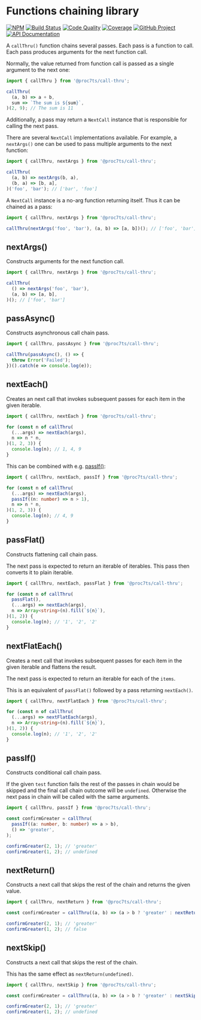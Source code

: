 # Functions chaining library

[![NPM][npm-image]][npm-url]
[![Build Status][build-status-img]][build-status-link]
[![Code Quality][quality-img]][quality-link]
[![Coverage][coverage-img]][coverage-link]
[![GitHub Project][github-image]][github-url]
[![API Documentation][api-docs-image]][api-docs-url]

A `callThru()` function chains several passes. Each pass is a function to call. Each pass produces arguments for the
next function call.

Normally, the value returned from function call is passed as a single argument to the next one:

```typescript
import { callThru } from '@proc7ts/call-thru';

callThru(
  (a, b) => a + b,
  sum => `The sum is ${sum}`,
)(2, 9); // The sum is 11
```

Additionally, a pass may return a `NextCall` instance that is responsible for calling the next pass.

There are several `NextCall` implementations available. For example, a `nextArgs()` one can be used to pass multiple
arguments to the next function:

```typescript
import { callThru, nextArgs } from '@proc7ts/call-thru';

callThru(
  (a, b) => nextArgs(b, a),
  (b, a) => [b, a],
)('foo', 'bar'); // ['bar', 'foo']
```

A `NextCall` instance is a no-arg function returning itself. Thus it can be chained as a pass:

```typescript
import { callThru, nextArgs } from '@proc7ts/call-thru';

callThru(nextArgs('foo', 'bar'), (a, b) => [a, b])(); // ['foo', 'bar']
```

[npm-image]: https://img.shields.io/npm/v/@proc7ts/call-thru.svg?logo=npm
[npm-url]: https://www.npmjs.com/package/@proc7ts/call-thru
[build-status-img]: https://github.com/proc7ts/call-thru/workflows/Build/badge.svg
[build-status-link]: https://github.com/proc7ts/call-thru/actions?query=workflow:Build
[quality-img]: https://app.codacy.com/project/badge/Grade/985b01edf2864db2b731a1656b59dde0
[quality-link]: https://www.codacy.com/gh/proc7ts/call-thru/dashboard?utm_source=github.com&utm_medium=referral&utm_content=proc7ts/call-thru&utm_campaign=Badge_Grade
[coverage-img]: https://app.codacy.com/project/badge/Coverage/985b01edf2864db2b731a1656b59dde0
[coverage-link]: https://www.codacy.com/gh/proc7ts/call-thru/dashboard?utm_source=github.com&utm_medium=referral&utm_content=proc7ts/call-thru&utm_campaign=Badge_Coverage
[github-image]: https://img.shields.io/static/v1?logo=github&label=GitHub&message=project&color=informational
[github-url]: https://github.com/proc7ts/call-thru
[api-docs-image]: https://img.shields.io/static/v1?logo=typescript&label=API&message=docs&color=informational
[api-docs-url]: https://proc7ts.github.io/call-thru/

## nextArgs()

Constructs arguments for the next function call.

```typescript
import { callThru, nextArgs } from '@proc7ts/call-thru';

callThru(
  () => nextArgs('foo', 'bar'),
  (a, b) => [a, b],
)(); // ['foo', 'bar']
```

## passAsync()

Constructs asynchronous call chain pass.

```typescript
import { callThru, passAsync } from '@proc7ts/call-thru';

callThru(passAsync(), () => {
  throw Error('Failed');
})().catch(e => console.log(e));
```

## nextEach()

Creates an next call that invokes subsequent passes for each item in the given iterable.

```typescript
import { callThru, nextEach } from '@proc7ts/call-thru';

for (const n of callThru(
  (...args) => nextEach(args),
  n => n * n,
)(1, 2, 3)) {
  console.log(n); // 1, 4, 9
}
```

This can be combined with e.g. [passIf()]:

```typescript
import { callThru, nextEach, passIf } from '@proc7ts/call-thru';

for (const n of callThru(
  (...args) => nextEach(args),
  passIf((n: number) => n > 1),
  n => n * n,
)(1, 2, 3)) {
  console.log(n); // 4, 9
}
```

## passFlat()

Constructs flattening call chain pass.

The next pass is expected to return an iterable of iterables. This pass then converts it to plain iterable.

```typescript
import { callThru, nextEach, passFlat } from '@proc7ts/call-thru';

for (const n of callThru(
  passFlat(),
  (...args) => nextEach(args),
  n => Array<string>(n).fill(`${n}`),
)(1, 2)) {
  console.log(n); // '1', '2', '2'
}
```

## nextFlatEach()

Creates a next call that invokes subsequent passes for each item in the given iterable and flattens the result.

The next pass is expected to return an iterable for each of the `items`.

This is an equivalent of `passFlat()` followed by a pass returning `nextEach()`.

```typescript
import { callThru, nextFlatEach } from '@proc7ts/call-thru';

for (const n of callThru(
  (...args) => nextFlatEach(args),
  n => Array<string>(n).fill(`${n}`),
)(1, 2)) {
  console.log(n); // '1', '2', '2'
}
```

## passIf()

[passif()]: #passif

Constructs conditional call chain pass.

If the given `test` function fails the rest of the passes in chain would be skipped and the final call chain outcome
will be `undefined`. Otherwise the next pass in chain will be called with the same arguments.

```typescript
import { callThru, passIf } from '@proc7ts/call-thru';

const confirmGreater = callThru(
  passIf((a: number, b: number) => a > b),
  () => 'greater',
);

confirmGreater(2, 1); // 'greater'
confirmGreater(1, 2); // undefined
```

## nextReturn()

Constructs a next call that skips the rest of the chain and returns the given value.

```typescript
import { callThru, nextReturn } from '@proc7ts/call-thru';

const confirmGreater = callThru((a, b) => (a > b ? 'greater' : nextReturn(false)));

confirmGreater(2, 1); // 'greater'
confirmGreater(1, 2); // false
```

## nextSkip()

Constructs a next call that skips the rest of the chain.

This has the same effect as `nextReturn(undefined)`.

```typescript
import { callThru, nextSkip } from '@proc7ts/call-thru';

const confirmGreater = callThru((a, b) => (a > b ? 'greater' : nextSkip()));

confirmGreater(2, 1); // 'greater'
confirmGreater(1, 2); // undefined
```
